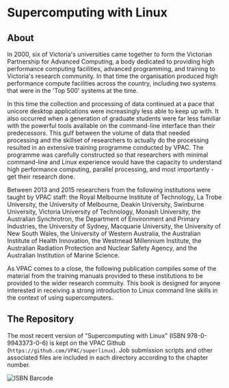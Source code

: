 # Supercomputing with Linux

## About

In 2000, six of Victoria's universities came together to form the Victorian Partnership for Advanced Computing, a body dedicated to providing 
high performance computing facilities, advanced programming, and training to Victoria's research community. In that time the organisation 
produced high performance compute facilities across the country, including two systems that were in the 'Top 500' systems at the time.

In this time the collection and processing of data continued at a pace that unicore desktop applications were increasingly less able to keep 
up with. It also occurred when a generation of graduate students were far less familiar with the powerful tools available on the command-line 
interface than their predecessors. This gulf between the volume of data that needed processing and the skillset of researchers to actually do 
the processing resulted in an extensive training programme conducted by VPAC. The programme was carefully constructed so that researchers 
with minimal command-line and Linux experience would have the capacity to understand high performance computing, parallel processing, and 
most importantly - get their research done.

Between 2013 and 2015 researchers from the following institutions were taught by VPAC staff: the Royal Melbourne Institute of Technology, La 
Trobe University, the University of Melbourne, Deakin University, Swinburne University, Victoria University of Technology, Monash University, 
the Australian Synchrotron, the Department of Environment and Primary Industries, the University of Sydney, Macquarie University, the 
University of New South Wales, the University of Western Australia, the Australian Institute of Health Innovation, the Westmead Millennium 
Institute, the Australian Radiation Protection and Nuclear Safety Agency, and the Australian Institution of Marine Science.

As VPAC comes to a close, the following publication compiles some of the material from the training manuals provided to these institutions to 
be provided to the wider research commuity. This book is designed for anyone interested in receiving a strong introduction to Linux command 
line skills in the context of using supercomputers.

## The Repository

The most recent version of "Supercomputing with Linux" (ISBN 978-0-9943373-0-6) is kept on the VPAC Github 
(`https://github.com/VPAC/superlinux`). Job submission scripts and other associated files are included in each directory according to the 
chapter number.


![ISBN Barcode](https://github.com/VPAC/superlinux/blob/master/images/isbn-978-0-9943373-0-6.png)

